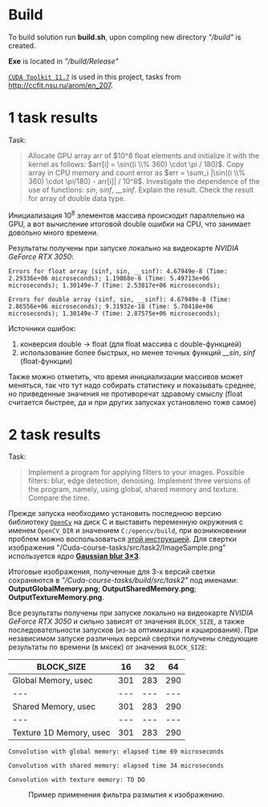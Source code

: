 # Build
To build solution run **build.sh**, upon compling new directory *"/build"* is created.

**Exe** is located in *"/build/Release"*

[`CUDA Toolkit 11.7`](https://developer.nvidia.com/cuda-11-7-0-download-archive?) is used in this project, tasks from http://ccfit.nsu.ru/arom/en_207.


# 1 task results
Task:
>Allocate GPU array arr of $10^8 float elements and initialize it with the kernel as follows: $arr[i] = \sin((i \\% 360) \cdot \pi / 180)$. Copy array in CPU memory and count error as $err = \sum_i |\sin((i \\% 360) \cdot \pi/180) - arr[i]| / 10^8$. Investigate the dependence of the use of functions: *sin*, *sinf*, *__sinf*. Explain the result. Check the result for array of double data type.

Инициализация $10^8$ элементов массива происходит параллельно на GPU, а вот вычисление итоговой double ошибки на CPU, что занимает довольно много времени.

Результаты получены при запуске локально на видеокарте *NVIDIA GeForce RTX 3050*:
```
Errors for float array (sinf, sin, __sinf): 4.67949e-8 (Time: 2.29336e+06 microseconds); 1.19868e-8 (Time: 5.49713e+06 microseconds); 1.30149e-7 (Time: 2.53817e+06 microseconds);

Errors for double array (sinf, sin, __sinf): 4.67949e-8 (Time: 2.86556e+06 microseconds); 9.31932e-18 (Time: 5.70418e+06 microseconds); 1.30149e-7 (Time: 2.87575e+06 microseconds);
```

Источники ошибок: 
1) конверсия double -> float (для float массива с double-функцией)
2) использование более быстрых, но менее точных функций *__sin*, *sinf* (float-функции)

Также можно отметить, что время инициализации массивов может меняться, так что тут надо собирать статистику и показывать среднее, но приведенные значения не противоречат здравому смыслу (float считается быстрее, да и при других запусках установлено тоже самое)


# 2 task results
Task:
>Implement a program for applying filters to your images. Possible filters: blur, edge detection, denoising. Implement three versions of the program, namely, using global, shared memory and texture. Compare the time.

Прежде запуска необходимо установить последнюю версию библиотеку [`OpenCv`](https://opencv.org/releases/) на диск C и выставить переменную окружения c именем `OpenCV_DIR` и значением `C:/opencv/build`, при возникновении проблем можно воспользоваться [этой инструкцией](https://habr.com/ru/articles/722918/).  Для свертки изображения "/Cuda-course-tasks/src/task2/ImageSample.png" используется ядро [**Gaussian blur 3×3**](https://en.wikipedia.org/wiki/Kernel_(image_processing)).

Итоговые изображения, полученные для 3-х версий светки сохраняются в *"/Cuda-course-tasks/build/src/task2"* под именами: **OutputGlobalMemory.png**; **OutputSharedMemory.png**; **OutputTextureMemory.png**.

Все результаты получены при запуске локально на видеокарте *NVIDIA GeForce RTX 3050* и сильно зависят от значения `BLOCK_SIZE`, а также последовательности запусков (из-за оптимизации и кэширования). При независимом запуске различных версий свертки получены следующие результаты по времени (в мксек) от значения `BLOCK_SIZE`:


 BLOCK_SIZE| 16 | 32 | 64
--- | --- | --- | --- 
Global Memory, usec | 301 | 283 | 290
--- | --- | --- | --- 
Shared Memory, usec | 301 | 283 | 290 
--- | --- | --- | --- 
Texture 1D Memory, usec | 301 | 283 | 290 


```
Convolution with global memory: elapsed time 69 microseconds

Convolution with shared memory: elapsed time 34 microseconds

Convolution with texture memory: TO DO
```


<figure>
  <img src="https://github.com/Pan-Boba/Cuda-course-tasks/assets/102728548/801f66a0-c44b-4590-860c-19f7578db79c;auto=format&amp;fit=crop&amp;w=1000&amp;q=80" alt="">  
  <figcaption>
    Пример применения фильтра размытия к изображению.
  </figcaption>
</figure>
